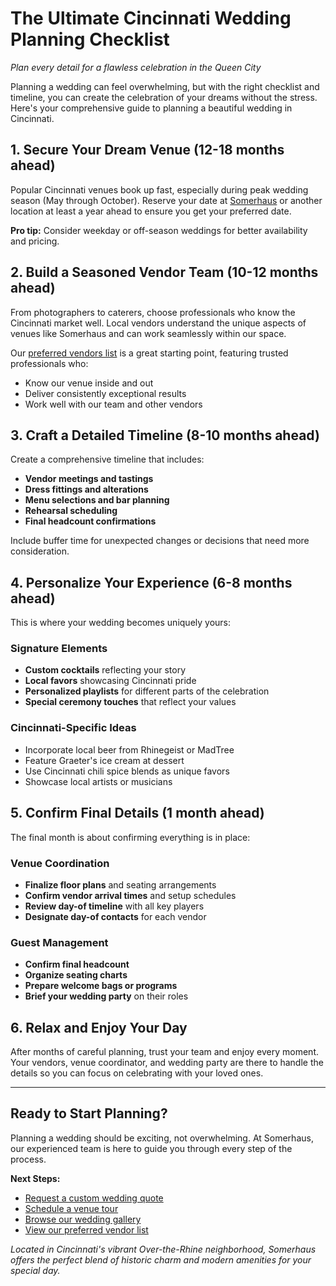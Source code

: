 # The Ultimate Cincinnati Wedding Planning Checklist

*Plan every detail for a flawless celebration in the Queen City*

Planning a wedding can feel overwhelming, but with the right checklist and timeline, you can create the celebration of your dreams without the stress. Here's your comprehensive guide to planning a beautiful wedding in Cincinnati.

## 1. Secure Your Dream Venue (12-18 months ahead)

Popular Cincinnati venues book up fast, especially during peak wedding season (May through October). Reserve your date at [Somerhaus](/wedding) or another location at least a year ahead to ensure you get your preferred date.

**Pro tip:** Consider weekday or off-season weddings for better availability and pricing.

## 2. Build a Seasoned Vendor Team (10-12 months ahead)

From photographers to caterers, choose professionals who know the Cincinnati market well. Local vendors understand the unique aspects of venues like Somerhaus and can work seamlessly within our space.

Our [preferred vendors list](/vendors) is a great starting point, featuring trusted professionals who:
- Know our venue inside and out
- Deliver consistently exceptional results
- Work well with our team and other vendors

## 3. Craft a Detailed Timeline (8-10 months ahead)

Create a comprehensive timeline that includes:
- **Vendor meetings and tastings**
- **Dress fittings and alterations**
- **Menu selections and bar planning**
- **Rehearsal scheduling**
- **Final headcount confirmations**

Include buffer time for unexpected changes or decisions that need more consideration.

## 4. Personalize Your Experience (6-8 months ahead)

This is where your wedding becomes uniquely yours:

### Signature Elements
- **Custom cocktails** reflecting your story
- **Local favors** showcasing Cincinnati pride
- **Personalized playlists** for different parts of the celebration
- **Special ceremony touches** that reflect your values

### Cincinnati-Specific Ideas
- Incorporate local beer from Rhinegeist or MadTree
- Feature Graeter's ice cream at dessert
- Use Cincinnati chili spice blends as unique favors
- Showcase local artists or musicians

## 5. Confirm Final Details (1 month ahead)

The final month is about confirming everything is in place:

### Venue Coordination
- **Finalize floor plans** and seating arrangements
- **Confirm vendor arrival times** and setup schedules
- **Review day-of timeline** with all key players
- **Designate day-of contacts** for each vendor

### Guest Management
- **Confirm final headcount**
- **Organize seating charts**
- **Prepare welcome bags or programs**
- **Brief your wedding party** on their roles

## 6. Relax and Enjoy Your Day

After months of careful planning, trust your team and enjoy every moment. Your vendors, venue coordinator, and wedding party are there to handle the details so you can focus on celebrating with your loved ones.

---

## Ready to Start Planning?

Planning a wedding should be exciting, not overwhelming. At Somerhaus, our experienced team is here to guide you through every step of the process.

**Next Steps:**
- [Request a custom wedding quote](/event-inquiry)
- [Schedule a venue tour](/contact) 
- [Browse our wedding gallery](/wedding)
- [View our preferred vendor list](/vendors)

*Located in Cincinnati's vibrant Over-the-Rhine neighborhood, Somerhaus offers the perfect blend of historic charm and modern amenities for your special day.* 